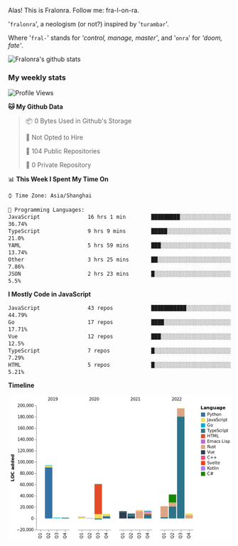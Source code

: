 Alas! This is Fralonra. Follow me: fra-l-on-ra.

'`fralonra`', a neologism (or not?) inspired by '`turambar`'.

Where '`fral-`' stands for *'control, manage, master'*, and '`onra`' for *'doom, fate'*.

![Fralonra's github stats](https://github-readme-stats.vercel.app/api?username=fralonra)

### My weekly stats

<!--START_SECTION:waka-->
![Profile Views](http://img.shields.io/badge/Profile%20Views-0-blue)

**🐱 My Github Data** 

> 📦 0 Bytes Used in Github's Storage 
 > 
> 🚫 Not Opted to Hire
 > 
> 📜 104 Public Repositories
 > 
> 🔑 0 Private Repository 
 > 
📊 **This Week I Spent My Time On** 

```text
⌚︎ Time Zone: Asia/Shanghai

💬 Programming Languages: 
JavaScript               16 hrs 1 min        █████████░░░░░░░░░░░░░░░░   36.74% 
TypeScript               9 hrs 9 mins        █████░░░░░░░░░░░░░░░░░░░░   21.0% 
YAML                     5 hrs 59 mins       ███░░░░░░░░░░░░░░░░░░░░░░   13.74% 
Other                    3 hrs 25 mins       ██░░░░░░░░░░░░░░░░░░░░░░░   7.86% 
JSON                     2 hrs 23 mins       █░░░░░░░░░░░░░░░░░░░░░░░░   5.5%

```

**I Mostly Code in JavaScript** 

```text
JavaScript               43 repos            ███████████░░░░░░░░░░░░░░   44.79% 
Go                       17 repos            ████░░░░░░░░░░░░░░░░░░░░░   17.71% 
Vue                      12 repos            ███░░░░░░░░░░░░░░░░░░░░░░   12.5% 
TypeScript               7 repos             █░░░░░░░░░░░░░░░░░░░░░░░░   7.29% 
HTML                     5 repos             █░░░░░░░░░░░░░░░░░░░░░░░░   5.21%

```


**Timeline**

![Chart not found](https://raw.githubusercontent.com/fralonra/fralonra/master/charts/bar_graph.png) 


<!--END_SECTION:waka-->